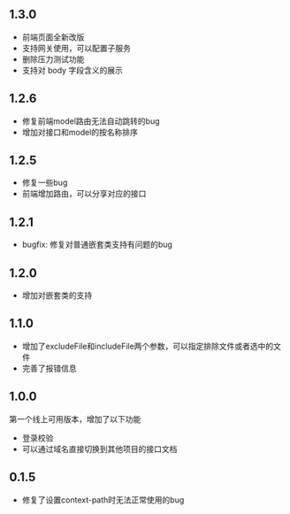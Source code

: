 ## 1.3.0
- 前端页面全新改版
- 支持网关使用，可以配置子服务
- 删除压力测试功能
- 支持对 body 字段含义的展示

## 1.2.6
- 修复前端model路由无法自动跳转的bug
- 增加对接口和model的按名称排序

## 1.2.5
- 修复一些bug
- 前端增加路由，可以分享对应的接口

## 1.2.1
- bugfix: 修复对普通嵌套类支持有问题的bug

## 1.2.0
- 增加对嵌套类的支持

## 1.1.0
- 增加了excludeFile和includeFile两个参数，可以指定排除文件或者选中的文件
- 完善了报错信息

## 1.0.0
第一个线上可用版本，增加了以下功能
- 登录校验
- 可以通过域名直接切换到其他项目的接口文档

## 0.1.5
- 修复了设置context-path时无法正常使用的bug